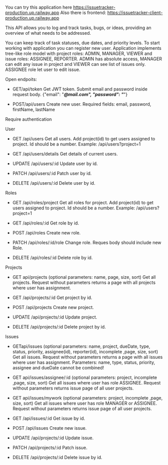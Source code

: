 You can try this application here https://issuetracker-production.up.railway.app
Also there is frontend: https://issuetracker-client-production.up.railway.app

This API allows you to log and track tasks, bugs, or ideas, providing an overview of what needs to be addressed.

You can keep track of task statuses, due dates, and priority levels. 
To start working with application you can register new user.
Application implements tree-like role model with project roles: ADMIN, MANAGER, VIEWER and issue roles: ASSIGNEE, REPORTER. ADMIN has absolute access, MANAGER can edit any issue in project and VIEWER can see list of issues only. ASSIGNEE role let user to edit issue.



Open endpoits:

- GET/api/token
Get JWT token. Submit email and password inside request body.
{"email": "***@mail.com", "password": "***"}

- POST/api/users
Create new user.
Required fields: email, password, firstName, lastName

Require authentication

User
- GET /api/users
Get all users. Add project(id) to get users assigned to project. Id should be a number. Example: /api/users?project=1

- GET /api/users/details
Get details of current users.

- UPDATE /api/users/:id
Update user by id.

- PATCH /api/users/:id
Patch user by id.

- DELETE /api/users/:id
Delete user by id.

Roles
- GET /api/roles/project
Get all roles for project. Add project(id) to get users assigned to project. Id should be a number. Example: /api/users?project=1

- GET /api/roles/:id
Get role by id.

- POST /api/roles
Create new role.

- PATCH /api/roles/:id/role
Change role. Reques body should include new Role.

- DELETE /api/roles/:id
Delete role by id.

Projects
- GET api/projects (optional parameters: name, page, size, sort)
Get all projects. Request without parameters returns a page with all projects where user has assignment.

- GET /api/projects/:id
Get project by id.

- POST /api/projects
Create new project.

- UPDATE /api/projects/:id
Update project.

- DELETE /api/projects/:id
Delete project by id.

Issues
- GETapi/issues (optional parameters: name, project, dueDate, type, status, priority, assignee(id), reporter(id), incomplete ,page, size, sort)
Get all issues. Request without parameters returns a page with all issues where user has assignment.
Parameters: name, type, status, priority, assignee and dueDate cannot be combined!

- GET api/issues/assignee/:id (optional parameters: project, incomplete ,page, size, sort)
Get all issues where user has role ASSIGNEE. Request without parameters returns issue page of all user projects.

- GET api/issues/mywork (optional parameters: project, incomplete ,page, size, sort)
Get all issues where user has role MANAGER or ASSIGNEE. Request without parameters returns issue page of all user projects.

- GET /api/issues/:id
Get issue by id.

- POST /api/issues
Create new issue.

- UPDATE /api/projects/:id
Update issue.

- PATCH /api/projects/:id
Patch issue.

- DELETE /api/projects/:id
Delete issue by id.
